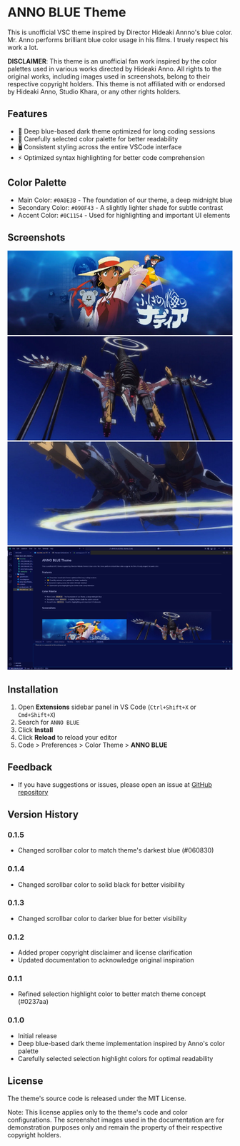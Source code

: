 # ANNO BLUE Theme

This is unofficial VSC theme inspired by Director Hideaki Annno's blue color.
Mr. Anno performs brilliant blue color usage in his films.
I truely respect his work a lot.

**DISCLAIMER**: This theme is an unofficial fan work inspired by the color palettes used in various works directed by Hideaki Anno. All rights to the original works, including images used in screenshots, belong to their respective copyright holders. This theme is not affiliated with or endorsed by Hideaki Anno, Studio Khara, or any other rights holders.

## Features

- 💠 Deep blue-based dark theme optimized for long coding sessions
- 🎨 Carefully selected color palette for better readability
- 🖥 Consistent styling across the entire VSCode interface
- ⚡ Optimized syntax highlighting for better code comprehension

## Color Palette

- Main Color: `#0A0E3B` - The foundation of our theme, a deep midnight blue
- Secondary Color: `#090F43` - A slightly lighter shade for subtle contrast
- Accent Color: `#0C1154` - Used for highlighting and important UI elements

## Screenshots
![Theme Preview - Nadia](https://raw.githubusercontent.com/KunihiroS/ANNO-BLUE/main/assets/nadia.png)  
![Theme Preview - AAA Wunder 1](https://raw.githubusercontent.com/KunihiroS/ANNO-BLUE/main/assets/AAA_Wunder_01.jpg)  
![Theme Preview - AAA Wunder 2](https://raw.githubusercontent.com/KunihiroS/ANNO-BLUE/main/assets/AAA_Wunder_02.jpg)  
![Theme Overview](https://raw.githubusercontent.com/KunihiroS/ANNO-BLUE/main/assets/anno-bule-ss.png)  

## Installation

1. Open **Extensions** sidebar panel in VS Code (`Ctrl+Shift+X` or `Cmd+Shift+X`)
2. Search for `ANNO BLUE`
3. Click **Install**
4. Click **Reload** to reload your editor
5. Code > Preferences > Color Theme > **ANNO BLUE**

## Feedback

- If you have suggestions or issues, please open an issue at [GitHub repository](https://github.com/KunihiroS/ANNO-BLUE)

## Version History

### 0.1.5
- Changed scrollbar color to match theme's darkest blue (#060830)

### 0.1.4
- Changed scrollbar color to solid black for better visibility

### 0.1.3
- Changed scrollbar color to darker blue for better visibility

### 0.1.2
- Added proper copyright disclaimer and license clarification
- Updated documentation to acknowledge original inspiration

### 0.1.1
- Refined selection highlight color to better match theme concept (#0237aa)

### 0.1.0
- Initial release
- Deep blue-based dark theme implementation inspired by Anno's color palette
- Carefully selected selection highlight colors for optimal readability

## License

The theme's source code is released under the MIT License. 

Note: This license applies only to the theme's code and color configurations. The screenshot images used in the documentation are for demonstration purposes only and remain the property of their respective copyright holders.